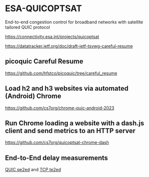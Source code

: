 # ESA-QUICOPTSAT
End-to-end congestion control for broadband networks with satellite tailored QUIC protocol

https://connectivity.esa.int/projects/quicoptsat

https://datatracker.ietf.org/doc/draft-ietf-tsvwg-careful-resume


## picoquic Careful Resume

https://github.com/hfstco/picoquic/tree/careful_resume


## Load h2 and h3 websites via automated (Android) Chrome

https://github.com/cs7org/chrome-quic-android-2023


## Run Chrome loading a website with a dash.js client and send metrics to an HTTP server

https://github.com/cs7org/quicoptsat-chrome-dash


## End-to-End delay measurements

[QUIC qe2ed](https://github.com/cs7org/qe2ed) and [TCP te2ed](https://github.com/cs7org/te2ed)

